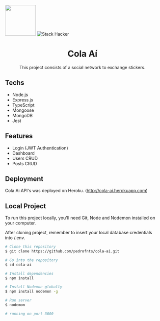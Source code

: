 <div>
  <img src="https://user-images.githubusercontent.com/90655270/161388302-145d58d6-723a-4dc1-97e7-80133dfa4c3a.png" width="100px">
  <img alt="Stack Hacker" src="https://img.shields.io/static/v1?label=stack&message=hacker&color=success&labelColor=grey">
</div>

<h1 align="center">Cola Aí</h1>

<p align="center">This project consists of a social network to exchange stickers.</p>


## Techs

- Node.js
- Express.js
- TypeScript
- Mongoose
- MongoDB
- Jest

## Features

- Login (JWT Authentication)
- Dashboard
- Users CRUD
- Posts CRUD

## Deployment

Cola Ai API's was deployed on Heroku. (http://cola-ai.herokuapp.com)

## Local Project

To run this project locally, you'll need Git, Node and Nodemon installed on your computer.

After cloning project, remember to insert your local database credentials into /.env.

```bash
# Clone this repository
$ git clone https://github.com/pedrofnts/cola-ai.git

# Go into the repository
$ cd cola-ai

# Install dependencies
$ npm install

# Install Nodemon globally
$ npm install nodemon -g

# Run server
$ nodemon

# running on port 3000
```
